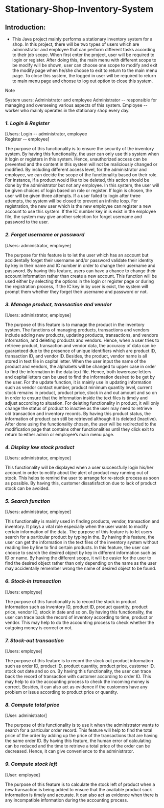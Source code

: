 # Stationary-Shop-Inventory-System
## Introduction: 
- This Java project mainly performs a stationary inventory system for a shop. In this project, there will be two types of users which are administrator and employee that can perform different tasks according to their job scope. When first enter the project, user will be required to login or register. After doing this, the main menu with different scope to be modify will be shown, user can choose one scope to modify and exit the modify page when he/she choose to exit to return to the main menu page. To close this system, the logged in user will be required to return to main menu page and choose to log out option to close this system.

> [!NOTE]
> System users: Administrator and employee
> Administrator -- responsible for managing and overseeing various aspects of this system.
> Employee -- worker who mainly operates in the stationary shop every day.

### _1.	Login & Register_
[Users: Login -- administrator, employee	
Register -- employee]

The purpose of this functionality is to ensure the security of the inventory system. By having this functionality, the user can only use this system when it login or registers in this system. Hence, unauthorized access can be prevented and the content in this system will not be maliciously changed or modified. By including different access level, for the administrator and employee, we can decide the scope of the functionality based on their role. For instance, if a product would like to be deleted, this action should be done by the administrator but not any employee. In this system, the user will be given choices of login based on role or register. If login is chosen, the user will be given three attempts. If a user failed to login after three attempts, the system will be closed to prevent an infinite loop. For registration, the new user which is the new employee can register a new account to use this system. If the IC number key in is exist in the employee file, the system may give another selection for forget username and password to the user.

### _2. Forget username or password_
[Users: administrator, employee]

The purpose for this feature is to let the user which has an account but accidentally forget their username and/or password validate their identity by key in their name and IC number in order to change their username and password. By having this feature, users can have a chance to change their account information rather than create a new account. This function will be used either by selecting the options in the login or register page or during the registration process, if the IC key in by user is exist, the system will prompt them whether they forget their username and password or not. 

### _3. Manage product, transaction and vendor_
[Users: administrator, employee]

The purpose of this feature is to manage the product in the inventory system. The functions of managing products, transactions and vendors include adding new products, updating products, transactions, and vendors information, and deleting products and vendors. Hence, when a user tries to retrieve product, transaction and vendor data, the accuracy of data can be guaranteed due to the presence of unique identifiers which are product ID, transaction ID, and vendor ID. Besides, the product, vendor name is all stored in text file in capital letter. When the user input the name of the product and vendors, the alphabets will be changed to upper case in order to find the information in the data text file. Hence, both lowercase letters and capital letters can be used to find the information desired to be get by the user. For the update function, it is mainly use in updating information such as vendor contact number, product minimum quantity level, current stock remains in product, product price, stock in and out amount and so on in order to ensure that the information inside the text files is timely and adjust according to situation. For deleting functionality in product, it will only change the status of product to inactive as the user may need to retrieve old transaction and inventory records. By having this product status, the information of product can still be retrieved although it is deleted (inactive). After done using the functionality chosen, the user will be redirected to the modification page that contains other functionalities until they click exit to return to either admin or employee’s main menu page. 

### _4.	Display low stock product_
[Users: administrator, employee]

This functionality will be displayed when a user successfully login his/her account in order to notify about the alert of product may running out of stock. This helps to remind the user to arrange for re-stock process as soon as possible. By having this, customer dissatisfaction due to lack of product stock can be avoided. 

### _5.	Search function_
[Users: administrator, employee]

This functionality is mainly used in finding products, vendor, transaction and inventory. It plays a vital role especially when the user wants to modify certain information of the data. The purpose of this feature is to let users search for a particular product by typing in the. By having this feature, the user can get the information in the text files of the inventory system without reading line by line to find certain products. In this feature, the user can choose to search the desired object by key in different information such as ID or name. By having the different scope, it will be easier for the user to find the desired object rather than only depending on the name as the user may accidentally remember wrong the name of desired object to be found.

### _6.	Stock-in transaction_
[Users: employee]

The purpose of this functionality is to record the stock in product information such as inventory ID, product ID, product quantity, product price, vendor ID, stock in date and so on. By having this functionality, the user can trace back the record of inventory according to time, product or vendor. This may help to do the accounting process to check whether the outgoing money is correct or not.

### _7.	Stock-out transaction_
[Users: employee]

The purpose of this feature is to record the stock out product information such as order ID, product ID, product quantity, product price, customer ID, stock out date and so on. By having this functionality, the user can trace back the record of transaction with customer according to order ID. This may help to do the accounting process to check the incoming money is correct. Besides, it can also act as evidence if the customers have any problem or issue according to product price or quantity.

### _8.	Compute total price_
[User: administrator]

The purpose of this functionality is to use it when the administrator wants to search for a particular order record. This feature will help to find the total price of the order by adding up the price of the transactions that are having the same order ID. By having this feature, the human error of calculating can be reduced and the time to retrieve a total price of the order can be decreased. Hence, it can give convenience to the administrator.

### _9.	Compute stock left_
[User: employee]

The purpose of this feature is to calculate the stock left of product when a new transaction is being added to ensure that the available product sock information is timely and accurate. It can also act as evidence when there is any incompatible information during the accounting process.
